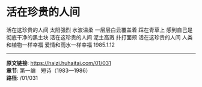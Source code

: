 # 活在珍贵的人间

活在这珍贵的人间
太阳强烈
水波温柔
一层层白云覆盖着
踩在青草上
感到自己是彻底干净的黑土块
活在这珍贵的人间
泥土高溅
扑打面颊
活在这珍贵的人间
人类和植物一样幸福
爱情和雨水一样幸福
1985.1.12

---

**原文链接**: https://haizi.huhaitai.com/01/031  
**章节**: 第一编　短诗（1983—1986）  
**路径**: /01/031
